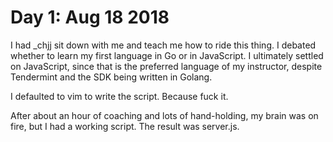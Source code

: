 # Day 1: Aug 18 2018

I had _chjj sit down with me and teach me how to ride this thing. I debated whether to learn my first language in Go or in JavaScript. I ultimately settled on JavaScript, since that is the preferred language of my instructor, despite Tendermint and the SDK being written in Golang.

I defaulted to vim to write the script. Because fuck it.

After about an hour of coaching and lots of hand-holding, my brain was on fire, but I had a working script. The result was server.js.
